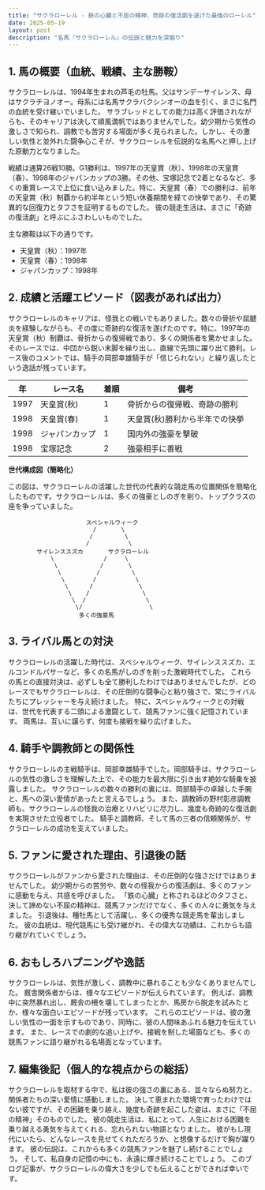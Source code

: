 ```yaml
---
title: "サクラローレル - 鉄の心臓と不屈の精神、奇跡の復活劇を遂げた最強のローレル"
date: 2025-05-19
layout: post
description: "名馬『サクラローレル』の伝説と魅力を深堀り"
---
```


## 1. 馬の概要（血統、戦績、主な勝鞍）

サクラローレルは、1994年生まれの芦毛の牡馬。父はサンデーサイレンス、母はサクラチヨノオー。母系には名馬サクラバクシンオーの血を引く、まさに名門の血統を受け継いでいました。  サラブレッドとしての能力は高く評価されながらも、そのキャリアは決して順風満帆ではありませんでした。幼少期から気性の激しさで知られ、調教でも苦労する場面が多く見られました。しかし、その激しい気性と並外れた闘争心こそが、サクラローレルを伝説的な名馬へと押し上げた原動力となりました。

戦績は通算26戦10勝。G1勝利は、1997年の天皇賞（秋）、1998年の天皇賞（春）、1998年のジャパンカップの3勝。その他、宝塚記念で2着となるなど、多くの重賞レースで上位に食い込みました。特に、天皇賞（春）での勝利は、前年の天皇賞（秋）制覇から約半年という短い休養期間を経ての快挙であり、その驚異的な回復力とタフさを証明するものでした。  彼の競走生活は、まさに「奇跡の復活劇」と呼ぶにふさわしいものでした。

主な勝鞍は以下の通りです。

* 天皇賞（秋）：1997年
* 天皇賞（春）：1998年
* ジャパンカップ：1998年


## 2. 成績と活躍エピソード（図表があれば出力）

サクラローレルのキャリアは、怪我との戦いでもありました。数々の骨折や屈腱炎を経験しながらも、その度に奇跡的な復活を遂げたのです。特に、1997年の天皇賞（秋）制覇は、骨折からの復帰戦であり、多くの関係者を驚かせました。  そのレースでは、中団から鋭い末脚を繰り出し、直線で先頭に躍り出て勝利。レース後のコメントでは、騎手の岡部幸雄騎手が「信じられない」と繰り返したという逸話が残っています。

| 年 | レース名           | 着順 | 備考                                   |
|---|--------------------|-----|----------------------------------------|
| 1997 | 天皇賞(秋)         | 1   | 骨折からの復帰戦、奇跡の勝利             |
| 1998 | 天皇賞(春)         | 1   | 天皇賞(秋)勝利から半年での快挙           |
| 1998 | ジャパンカップ       | 1   | 国内外の強豪を撃破                       |
| 1998 | 宝塚記念           | 2   | 強豪相手に善戦                         |


**世代構成図（簡略化）**

この図は、サクラローレルの活躍した世代の代表的な競走馬の位置関係を簡略化したものです。サクラローレルは、多くの強豪としのぎを削り、トップクラスの座を争っていました。


```
                      スペシャルウィーク
                        /       \
                       /         \
                      /           \
        サイレンススズカ       サクラローレル     
            \              /     \
             \            /       \
              \          /         \
               \        /           \
                \      /             \
                 \    /               \
                  \  /                 \
                   \/                   \
                    多くの強豪馬
```


## 3. ライバル馬との対決

サクラローレルの活躍した時代は、スペシャルウィーク、サイレンススズカ、エルコンドルパサーなど、多くの名馬がしのぎを削った激戦時代でした。  これらの馬との直接対決は、必ずしも全て勝利したわけではありませんでしたが、どのレースでもサクラローレルは、その圧倒的な闘争心と粘り強さで、常にライバルたちにプレッシャーを与え続けました。  特に、スペシャルウィークとの対戦は、世代を代表する二頭による激闘として、競馬ファンに強く記憶されています。  両馬は、互いに譲らず、何度も接戦を繰り広げました。


## 4. 騎手や調教師との関係性

サクラローレルの主戦騎手は、岡部幸雄騎手でした。岡部騎手は、サクラローレルの気性の激しさを理解した上で、その能力を最大限に引き出す絶妙な騎乗を披露しました。  サクラローレルの数々の勝利の裏には、岡部騎手の卓越した手腕と、馬への深い愛情があったと言えるでしょう。  また、調教師の野村彰彦調教師も、サクラローレルの怪我の治療とリハビリに尽力し、幾度も奇跡的な復活劇を実現させた立役者でした。  騎手と調教師、そして馬の三者の信頼関係が、サクラローレルの成功を支えていました。


## 5. ファンに愛された理由、引退後の話

サクラローレルがファンから愛された理由は、その圧倒的な強さだけではありませんでした。  幼少期からの苦労や、数々の怪我からの復活劇は、多くのファンに感動を与え、共感を呼びました。  「鉄の心臓」と称されるほどのタフさと、決して諦めない不屈の精神は、競馬ファンだけでなく、多くの人々に勇気を与えました。  引退後は、種牡馬として活躍し、多くの優秀な競走馬を輩出しました。  彼の血統は、現代競馬にも受け継がれ、その偉大な功績は、これからも語り継がれていくでしょう。


## 6. おもしろハプニングや逸話

サクラローレルは、気性が激しく、調教中に暴れることも少なくありませんでした。  厩舎関係者からは、様々なエピソードが伝えられています。  例えば、調教中に突然暴れ出し、厩舎の柵を壊してしまったとか、馬房から脱走を試みたとか、様々な面白いエピソードが残っています。  これらのエピソードは、彼の激しい気性の一面を示すものであり、同時に、彼の人間味あふれる魅力を伝えています。  また、レースでの劇的な追い上げや、接戦を制した場面なども、多くの競馬ファンに語り継がれる名場面となっています。


## 7. 編集後記（個人的な視点からの総括）

サクラローレルを取材する中で、私は彼の強さの裏にある、並々ならぬ努力と、関係者たちの深い愛情に感動しました。  決して恵まれた環境で育ったわけではない彼ですが、その困難を乗り越え、幾度も奇跡を起こした姿は、まさに「不屈の精神」そのものでした。  彼の競走生活は、私にとって、人生における困難を乗り越える勇気を与えてくれる、忘れられない物語となりました。  彼がもし現代にいたら、どんなレースを見せてくれただろうか、と想像するだけで胸が躍ります。  彼の伝説は、これからも多くの競馬ファンを魅了し続けることでしょう。  そして、私自身の記憶の中にも、永遠に輝き続けることでしょう。  このブログ記事が、サクラローレルの偉大さを少しでも伝えることができれば幸いです。
